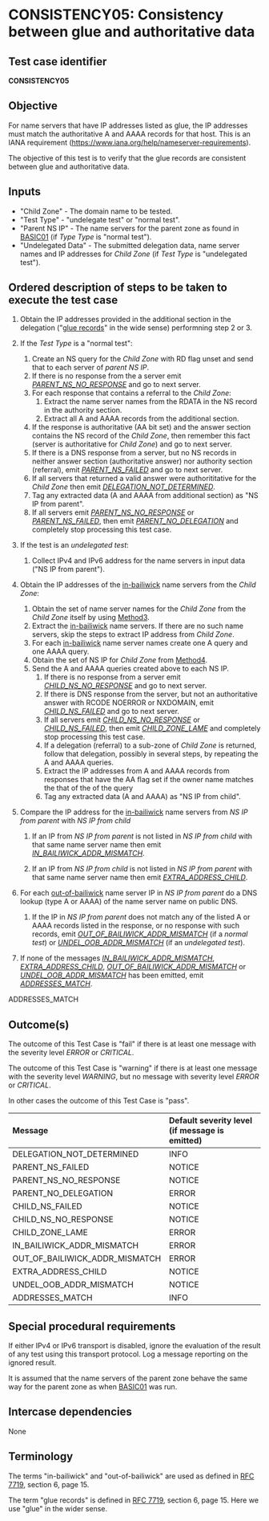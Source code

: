 # CONSISTENCY05: Consistency between glue and authoritative data

## Test case identifier

**CONSISTENCY05**

## Objective

For name servers that have IP addresses listed as glue, the IP addresses must
match the authoritative A and AAAA records for that host. This is an IANA
requirement (https://www.iana.org/help/nameserver-requirements).

The objective of this test is to verify that the glue records are
consistent between glue and authoritative data.

## Inputs

* "Child Zone" - The domain name to be tested.
* "Test Type" - "undelegate test" or "normal test".
* "Parent NS IP" - The name servers for the parent zone as found 
  in [BASIC01] (if *Type Type* is "normal test").
* "Undelegated Data" - The submitted delegation data, name server names
  and IP addresses for *Child Zone* (if *Test Type* is "undelegated test").

## Ordered description of steps to be taken to execute the test case
1. Obtain the IP addresses provided in the additional section in the 
   delegation ("[glue records]" in the wide sense) performning step 2 or 3.

2. If the *Test Type* is a "normal test":
   1. Create an NS query for the *Child Zone* with RD flag unset and 
      send that to each server of *parent NS IP*.
   2. If there is no response from the a server emit 
      *[PARENT_NS_NO_RESPONSE]* and go to next server.
   3. For each response that contains a referral to the *Child Zone*:
      1. Extract the name server names from the RDATA in the NS record in
         the authority section.
      2. Extract all A and AAAA records from the additional section.
   4. If the response is authoritative (AA bit set) and the answer section
      contains the NS record of the *Child Zone*, then remember this 
      fact (server is authoritative for *Child Zone*) and go to next 
      server.
   5. If there is a DNS response from a server, but no NS records in
      neither answer section (authoritative answer) nor authority section
      (referral), emit *[PARENT_NS_FAILED]* and go to next server.
   6. If all servers that returned a valid answer were authorititative for 
      the *Child Zone* then emit *[DELEGATION_NOT_DETERMINED]*.
   7. Tag any extracted data (A and AAAA from additional section) 
      as "NS IP from parent".
   8. If all servers emit *[PARENT_NS_NO_RESPONSE]* or *[PARENT_NS_FAILED]*, 
      then emit *[PARENT_NO_DELEGATION]* and completely stop processing 
      this test case.

3. If the test is an *undelegated test*:

   1. Collect IPv4 and IPv6 address for the name servers in input data
      ("NS IP from parent").

4. Obtain the IP addresses of the [in-bailiwick] name servers from the
   *Child Zone*:

   1. Obtain the set of name server names for the *Child Zone* from the
      *Child Zone* itself by using [Method3]. 
   2. Extract the [in-bailiwick] name servers. If there are no such 
      name servers, skip the steps to extract IP address from *Child 
      Zone*.
   3. For each [in-bailiwick] name server names create one A query and 
      one AAAA query.
   3. Obtain the set of NS IP for *Child Zone* from [Method4].
   4. Send the A and AAAA queries created above to each NS IP. 
      1. If there is no response from a server emit 
         *[CHILD_NS_NO_RESPONSE]* and go to next server.
      2. If there is DNS response from the server, but not an 
         authoritative answer with RCODE NOERROR or NXDOMAIN, emit
         *[CHILD_NS_FAILED]* and go to next server.
      3. If all servers emit *[CHILD_NS_NO_RESPONSE]* or 
         *[CHILD_NS_FAILED]*, then emit *[CHILD_ZONE_LAME]* and
         completely stop processing this test case.
      3. If a delegation (referral) to a sub-zone of *Child Zone* is returned, 
         follow that delegation, possibly in several steps, by repeating the
         A and AAAA queries.
      4. Extract the IP addresses from A and AAAA records from responses 
         that have the AA flag set if the owner name matches the that of 
         the of the query
      5. Tag any extracted data (A and AAAA) as "NS IP from child".

5. Compare the IP address for the [in-bailiwick] name servers from 
   *NS IP from parent* with *NS IP from child*

   1. If an IP from *NS IP from parent* is not listed in 
      *NS IP from child* with that same name server name then emit
      *[IN_BAILIWICK_ADDR_MISMATCH]*.

   2. If an IP from *NS IP from child* is not listed in
      *NS IP from parent* with that same name server name then emit
      *[EXTRA_ADDRESS_CHILD]*.

6. For each [out-of-bailiwick] name server IP in *NS IP from parent* 
   do a DNS lookup (type A or AAAA) of the name server name on public 
   DNS.

   1. If the IP in *NS IP from parent* does not match any of the 
      listed A or AAAA records listed in the response, or no response
      with such records, emit *[OUT_OF_BAILIWICK_ADDR_MISMATCH]* 
      (if a *normal test*) or *[UNDEL_OOB_ADDR_MISMATCH]* (if an 
      *undelegated test*).

7. If none of the messages *[IN_BAILIWICK_ADDR_MISMATCH]*, 
   *[EXTRA_ADDRESS_CHILD]*, *[OUT_OF_BAILIWICK_ADDR_MISMATCH]* or
   *[UNDEL_OOB_ADDR_MISMATCH]* has been emitted, emit 
   *[ADDRESSES_MATCH]*.

ADDRESSES_MATCH

## Outcome(s)

The outcome of this Test Case is "fail" if there is at least one message
with the severity level *ERROR* or *CRITICAL*.

The outcome of this Test Case is "warning" if there is at least one message
with the severity level *WARNING*, but no message with severity level
*ERROR* or *CRITICAL*.

In other cases the outcome of this Test Case is "pass".

Message                           | Default severity level (if message is emitted)
:---------------------------------|:-----------------------------------
DELEGATION_NOT_DETERMINED         | INFO
PARENT_NS_FAILED                  | NOTICE
PARENT_NS_NO_RESPONSE             | NOTICE
PARENT_NO_DELEGATION              | ERROR
CHILD_NS_FAILED                   | NOTICE
CHILD_NS_NO_RESPONSE              | NOTICE
CHILD_ZONE_LAME                   | ERROR
IN_BAILIWICK_ADDR_MISMATCH        | ERROR
OUT_OF_BAILIWICK_ADDR_MISMATCH    | ERROR
EXTRA_ADDRESS_CHILD               | NOTICE
UNDEL_OOB_ADDR_MISMATCH           | NOTICE  
ADDRESSES_MATCH                   | INFO

## Special procedural requirements	

If either IPv4 or IPv6 transport is disabled, ignore the evaluation of the
result of any test using this transport protocol. Log a message reporting
on the ignored result.

It is assumed that the name servers of the parent zone behave the same way 
for the parent zone as when [BASIC01] was run.

## Intercase dependencies

None


## Terminology

The terms "in-bailiwick" and "out-of-bailiwick" are used as defined
in [RFC 7719], section 6, page 15.

The term "glue records" is defined in [RFC 7719], section 6, page 15.
Here we use "glue" in the wider sense.

[RFC 7719]: https://tools.ietf.org/html/rfc7719

[BASIC01]: Basic-TP/basic01.md

[DELEGATION05]: Delegation-TP/delegation05.md

[Method2]: #method-2-delegation-name-servers

[Method3]: #method-3-in-zone-name-servers

[Method4]: #method-4-delegation-name-server-addresses

[Method5]: #method-5-in-zone-addresses-records-of-name-servers

[in-bailiwick]:     #terminology

[out-of-bailiwick]: #terminology

[glue records]: #terminology

[DELEGATION_NOT_DETERMINED]: #outcomes

[PARENT_NS_FAILED]: #outcomes

[PARENT_NS_NO_RESPONSE]: #outcomes

[PARENT_NO_DELEGATION]: #outcomes

[CHILD_NS_FAILED]: #outcomes

[CHILD_NS_NO_RESPONSE]: #outcomes

[CHILD_ZONE_LAME]: #outcomes

[IN_BAILIWICK_ADDR_MISMATCH]: #outcomes

[OUT_OF_BAILIWICK_ADDR_MISMATCH]: #outcomes

[EXTRA_ADDRESS_CHILD]: #outcomes

[UNDEL_OOB_ADDR_MISMATCH]: #outcomes

[ADDRESSES_MATCH]: #outcomes

